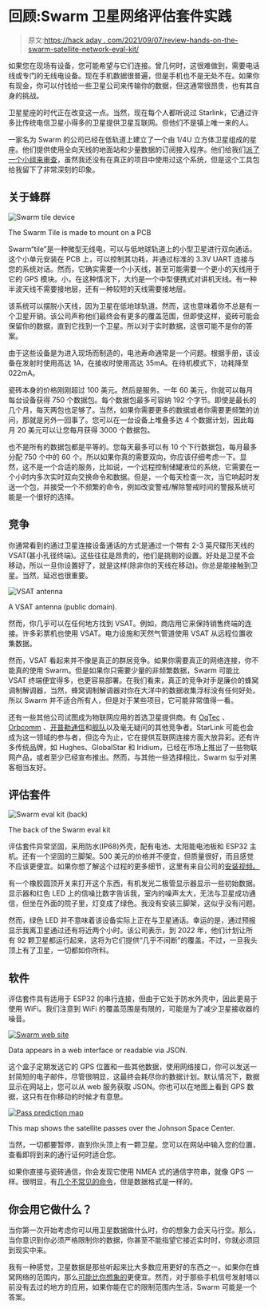# 回顾:Swarm 卫星网络评估套件实践

> 原文:[https://hack aday . com/2021/09/07/review-hands-on-the-swarm-satellite-network-eval-kit/](https://hackaday.com/2021/09/07/review-hands-on-with-the-swarm-satellite-network-eval-kit/)

如果您在现场有设备，您可能希望与它们连接。曾几何时，这很难做到，需要电话线或专门的无线电设备。现在手机数据很普遍，但是手机也不是无处不在。如果你有现金，你可以付钱给一些卫星公司来传输你的数据，但这通常很昂贵，也有其自身的挑战。

卫星星座的时代正在改变这一点。当然，现在每个人都听说过 Starlink，它通过许多比传统电信卫星小得多的卫星提供卫星互联网。但他们不是镇上唯一来的人。

一家名为 Swarm 的公司已经在低轨道上建立了一个由 1/4U 立方体卫星组成的星座。他们提供使用全向天线的地面站和少量数据的订阅接入程序。他们给我们[派了一个小组来审查](https://swarm.space/swarm-eval-kit/)，虽然我还没有在真正的项目中使用过这个系统，但是这个工具包给我留下了非常深刻的印象。

## 关于蜂群

![Swarm tile device](../Images/77dc311a1201c3c0ef30afad94009967.png)

The Swarm Tile is made to mount on a PCB

Swarm“tile”是一种微型无线电，可以与低地球轨道上的小型卫星进行双向通话。这个小单元安装在 PCB 上，可以控制其功耗，并通过标准的 3.3V UART 连接与您的系统对话。然而，它确实需要一个小天线，甚至可能需要一个更小的天线用于它的 GPS 模块。小，在这种情况下，大约是一个中型便携式对讲机天线。有一种半波天线不需要接地层，还有一种较短的天线需要接地层。

该系统可以摆脱小天线，因为卫星在低地球轨道。然而，这也意味着你不总是有一个卫星开销。该公司声称他们最终会有更多的覆盖范围，但即使这样，瓷砖可能会保留你的数据，直到它找到一个卫星。所以对于实时数据，这很可能不是你的答案。

由于这些设备是为进入现场而制造的，电池寿命通常是一个问题。根据手册，该设备在发射时使用高达 1A，在接收时使用高达 35mA。在待机模式下，功耗降至 022mA。

瓷砖本身的价格刚刚超过 100 美元。然后是服务。一年 60 美元，你就可以每月每台设备获得 750 个数据包。每个数据包最多可容纳 192 个字节。即使是最长的几个月，每天两包也足够了。当然，如果你需要更多的数据或者你需要更频繁的访问，那就是另外一回事了。您可以在一台设备上堆叠多达 4 个数据计划，因此每月 20 美元可以让您每月获得 3000 个数据包。

也不是所有的数据包都是平等的。您每天最多可以有 10 个下行数据包，每月最多分配 750 个中的 60 个。所以如果你真的需要双向，你应该仔细考虑一下。显然，这不是一个合适的服务，比如说，一个远程控制储罐液位的系统，它需要在一个小时内多次实时双向交换命令和数据。但是，一个每天检查一次，当它响起时发送一个包，并接受一个不频繁的命令，例如改变警戒/解除警戒时间的警报系统可能是一个很好的选择。

## 竞争

你通常看到的通过卫星连接设备通话的方式是通过一个带有 2-3 英尺碟形天线的 VSAT(甚小孔径终端)。这些往往是昂贵的，他们是挑剔的设置。好处是卫星不会移动，所以一旦你设置好了，就是这样(除非你的天线在移动)。你总是能接触到卫星。当然，延迟也很重要。

![VSAT antenna](../Images/fb85d6f812f2974e0732848785bef2b1.png)

A VSAT antenna (public domain).

然而，你几乎可以在任何地方找到 VSAT。例如，商店用它来保持销售终端的连接。许多彩票机也使用 VSAT。电力设施和天然气管道使用 VSAT 从远程位置收集数据。

然而，VSAT 看起来并不像是真正的群居竞争。如果你需要真正的网络连接，你不能真的使用 Swarm。但是如果你只需要少量的非频繁数据，Swarm 可能比 VSAT 终端便宜得多，也更容易部署。在我们看来，真正的竞争对手是廉价的蜂窝调制解调器，当然，蜂窝调制解调器对你在大洋中的数据收集浮标没有任何好处。所以 Swarm 并不适合所有人，但是对于某些项目，它可能非常值得一看。

还有一些其他公司试图成为物联网应用的首选卫星提供商。有 [OqTec](https://www.oqtec.space/) 、 [Orbcomm](https://www.orbcomm.com/) 、[开普勒通信](https://www.keplercommunications.com/)和[舰队](https://fleetspace.com/)以及毫无疑问的其他竞争者。StarLink 可能也会成为这一领域的参与者，但迄今为止，它在提供互联网连接方面大放异彩。还有许多传统品牌，如 Hughes、GlobalStar 和 Iridium，已经在市场上推出了一些物联网产品，或者至少已经宣布推出。然而，与其他一些选择相比，Swarm 似乎对黑客相当友好。

## 评估套件

![Swarm eval kit (back)](../Images/1521a103af302e1de65cb3e377cfd9b8.png)

The back of the Swarm eval kit

评估套件异常坚固，采用防水(IP68)外壳，配有电池、太阳能电池板和 ESP32 主机。还有一个坚固的三脚架。500 美元的价格并不便宜，但质量很好，而且感觉不应该更便宜。如果你想了解这个过程的更多细节，这里有来自公司的[安装视频。](https://www.youtube.com/watch?v=MUYoFgZL6Qs)

有一个橡胶圆顶开关来打开这个东西，有机发光二极管显示器显示一些初始数据。显示器和红色 LED 上的信噪比数字告诉我，室内的噪声太大，无法与卫星成功通信，但坐在外面的院子里，灯变成了绿色。我没有安装三脚架，这似乎没有问题。

然而，绿色 LED 并不意味着该设备实际上正在与卫星通话。幸运的是，通过预报显示我离卫星通过还有将近两个小时。该公司表示，到 2022 年，他们计划让所有 92 颗卫星都运行起来，这将为它们提供“几乎不间断”的覆盖。不过，一旦我头顶上有了卫星，一切都如你所料。

## 软件

评估套件具有适用于 ESP32 的串行连接，但由于它处于防水外壳中，因此更易于使用 WiFi。我们注意到 WiFi 的覆盖范围是有限的，可能是为了减少卫星接收器的噪音。

[![Swarm web site](../Images/0fbd5bf766c6a9eca650ad405b967f92.png)](https://hackaday.com/wp-content/uploads/2021/08/swarmmsg.png)

Data appears in a web interface or readable via JSON.

这个盒子定期发送它的 GPS 位置和一些其他数据，使用网络接口，你可以发送一封简短的电子邮件，尽管很明显，这最终会耗尽你的数据计划。默认情况下，数据显示在网站上，您可以从 web 服务获取 JSON。你也可以在地图上看到 GPS 数据，这只有在你移动的时候才有意思。

[![Pass prediction map](../Images/e7d6d01a2d09abffae35ae28c72c0d90.png)](https://hackaday.com/wp-content/uploads/2021/08/swarmmap.png)

This map shows the satellite passes over the Johnson Space Center.

当然，一切都要暂停，直到你头顶上有一颗卫星。您可以在网站中输入您的位置，查看即将到来的通行证何时适合您。

如果你直接与瓷砖通信，你会发现它使用 NMEA 式的通信字符串，就像 GPS 一样。很明显，有[几个不常见的命令](https://swarm.space/wp-content/uploads/2021/07/Swarm-Tile-Product-Manual.pdf)，但是数据格式是一样的。

## 你会用它做什么？

当你第一次开始考虑你可以用卫星数据做什么时，你的想象力会天马行空。那么，当你意识到你必须严格限制你的数据，你甚至不能指望它接近实时时，你就必须回到现实中来。

我有一种感觉，卫星数据是那些听起来比大多数应用更好的东西之一。如果你在蜂窝网络的范围内，那么[可能比你想象的](https://www.digikey.com/en/resources/iot-resource-center/iot-cellular-data-plans)更便宜。然而，对于那些手机信号发射塔以前没有去过的地方的应用，如果你能在它的限制范围内生活，Swarm 可能是一个答案。